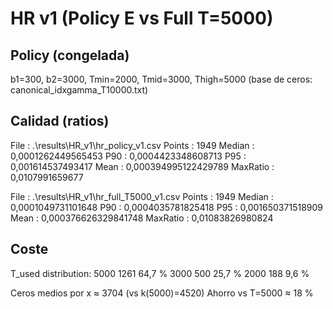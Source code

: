 ﻿# HR v1 (Policy E vs Full T=5000)

## Policy (congelada)
b1=300, b2=3000, Tmin=2000, Tmid=3000, Thigh=5000  (base de ceros: canonical_idxgamma_T10000.txt)

## Calidad (ratios)


File     : .\results\HR_v1\hr_policy_v1.csv
Points   : 1949
Median   : 0,0001262449565453
P90      : 0,0004423348608713
P95      : 0,001614537493417
Mean     : 0,000394995122429789
MaxRatio : 0,0107991659677






File     : .\results\HR_v1\hr_full_T5000_v1.csv
Points   : 1949
Median   : 0,0001049731101648
P90      : 0,0004035781825418
P95      : 0,001650371518909
Mean     : 0,000376626329841748
MaxRatio : 0,01083826980824





## Coste
T_used distribution:
 5000  1261  64,7 %
 3000   500  25,7 %
 2000   188  9,6 %

Ceros medios por x ≈ 3704  (vs k(5000)=4520)
Ahorro vs T=5000 ≈ 18 %


